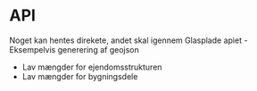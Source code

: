 # API

Noget kan hentes direkete, andet skal igennem Glasplade apiet - Eksempelvis generering af geojson

- Lav mængder for ejendomsstrukturen
- Lav mængder for bygningsdele
